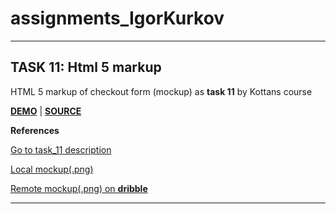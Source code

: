# assignments_IgorKurkov

<hr>


## TASK 11: Html 5 markup

HTML 5 markup of checkout form (mockup) as **task 11** by Kottans course

[**DEMO**](https://igorkurkov.github.io/checkout-form-mockup/) | [**SOURCE**](https://github.com/IgorKurkov/checkout-form-mockup)


**References**

[Go to task_11 description](https://github.com/kottans/frontend/blob/master/test11.md)

[Local mockup(.png)](task-11/checkout-preview_2x.png)

[Remote mockup(.png) on **dribble**](https://dribbble.com/shots/1322677-Checkout-Page/attachments/186093)
<hr>